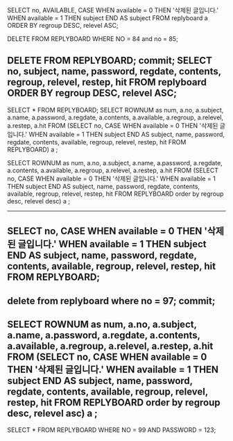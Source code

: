 SELECT 
    no, 
    AVAILABLE, 
    CASE 
        WHEN available = 0 THEN '삭제된 글입니다.'
        WHEN available = 1 THEN subject
    END AS subject
FROM replyboard a ORDER BY regroup DESC, relevel ASC;

DELETE FROM REPLYBOARD WHERE NO = 84 and no = 85;

DELETE FROM REPLYBOARD;
commit;
SELECT no,
        subject,
        name,
        password,
        regdate,
        contents,
        regroup,
        relevel,
        restep,
        hit
FROM replyboard
ORDER BY regroup DESC, relevel ASC;
--------------------------------------------------------------------------------
SELECT * FROM REPLYBOARD;
SELECT 
    ROWNUM as num,
    a.no,
    a.subject,
    a.name,
    a.password,
    a.regdate,
    a.contents,
    a.available,
    a.regroup,
    a.relevel,
    a.restep,
    a.hit
FROM 
(SELECT no, 
CASE 
        WHEN available = 0 THEN '삭제된 글입니다.'
        WHEN available = 1 THEN subject
END AS subject, name, password, regdate, 
contents, available, regroup, relevel, restep, hit FROM REPLYBOARD) a ;

SELECT 
        ROWNUM as num,
        a.no,
        a.subject,
        a.name,
        a.password,
        a.regdate,
        a.contents,
        a.available,
        a.regroup,
        a.relevel,
        a.restep,
        a.hit
    FROM 
    (SELECT no, 
    CASE 
            WHEN available = 0 THEN '삭제된 글입니다.'
            WHEN available = 1 THEN subject
    END AS subject, name, password, regdate, 
    contents, available, regroup, relevel, restep, hit 
    FROM REPLYBOARD
    order by regroup desc, relevel desc) a ;

--------
SELECT no, 
CASE 
        WHEN available = 0 THEN '삭제된 글입니다.'
        WHEN available = 1 THEN subject
END AS subject, name, password, regdate, 
contents, available, regroup, relevel, restep, hit FROM REPLYBOARD;
----------------------------------------------------------------------------
delete from replyboard where no = 97;
commit;
----------------------------------------------------------------------------
SELECT 
    ROWNUM as num,
    a.no,
    a.subject,
    a.name,
    a.password,
    a.regdate,
    a.contents,
    a.available,
    a.regroup,
    a.relevel,
    a.restep,
    a.hit
FROM 
(SELECT no, 
CASE 
        WHEN available = 0 THEN '삭제된 글입니다.'
        WHEN available = 1 THEN subject
END AS subject, name, password, regdate, 
contents, available, regroup, relevel, restep, hit FROM REPLYBOARD
order by regroup desc, relevel asc) a ;
-------------------
SELECT * FROM REPLYBOARD WHERE NO = 99 AND PASSWORD = 123;